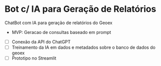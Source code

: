# Bot c/ IA para Geração de Relatórios

ChatBot com IA para geração de relatórios do Geoex

- MVP: Geracao de consultas baseado em prompt

* [ ] Conexão da API do ChatGPT
* [ ] Treinamento da IA em dados e metadados sobre o banco de dados do geoex
* [ ] Prototipo no Streamlit
